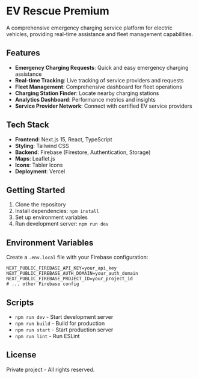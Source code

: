 # EV Rescue Premium

A comprehensive emergency charging service platform for electric vehicles, providing real-time assistance and fleet management capabilities.

## Features

- **Emergency Charging Requests**: Quick and easy emergency charging assistance
- **Real-time Tracking**: Live tracking of service providers and requests
- **Fleet Management**: Comprehensive dashboard for fleet operations
- **Charging Station Finder**: Locate nearby charging stations
- **Analytics Dashboard**: Performance metrics and insights
- **Service Provider Network**: Connect with certified EV service providers

## Tech Stack

- **Frontend**: Next.js 15, React, TypeScript
- **Styling**: Tailwind CSS
- **Backend**: Firebase (Firestore, Authentication, Storage)
- **Maps**: Leaflet.js
- **Icons**: Tabler Icons
- **Deployment**: Vercel

## Getting Started

1. Clone the repository
2. Install dependencies: `npm install`
3. Set up environment variables
4. Run development server: `npm run dev`

## Environment Variables

Create a `.env.local` file with your Firebase configuration:

```env
NEXT_PUBLIC_FIREBASE_API_KEY=your_api_key
NEXT_PUBLIC_FIREBASE_AUTH_DOMAIN=your_auth_domain
NEXT_PUBLIC_FIREBASE_PROJECT_ID=your_project_id
# ... other Firebase config
```

## Scripts

- `npm run dev` - Start development server
- `npm run build` - Build for production
- `npm run start` - Start production server
- `npm run lint` - Run ESLint

## License

Private project - All rights reserved. 
 